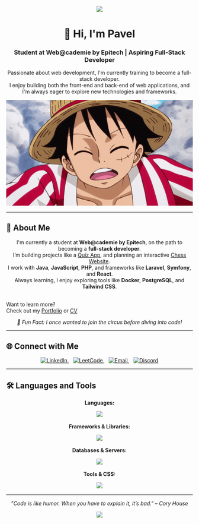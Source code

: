 <p align="center">
  <img src="https://capsule-render.vercel.app/api?type=waving&height=150&width=900&color=gradient" />
</p>

<h1 align="center">👋 Hi, I'm Pavel</h1>
<h3 align="center">Student at Web@cademie by Epitech | Aspiring Full-Stack Developer</h3>

<p align="center">
  Passionate about web development, I'm currently training to become a full-stack developer.<br />
  I enjoy building both the front-end and back-end of web applications, and I'm always eager to explore new technologies and frameworks.
</p>

<p align="center">
  <img src="https://github.com/Pavelito75/Profile/blob/main/gifProfile.gif" width="600" alt="coding gif" />
</p>

---

## 🚀 About Me

<p align="center">
  I'm currently a student at <strong>Web@cademie by Epitech</strong>, on the path to becoming a <strong>full-stack developer</strong>.<br/>
  I’m building projects like a <a href="https://github.com/Pavelito75/My-Quizz">Quiz App</a>, and planning an interactive <a href="https://github.com/Pavelito75/BetterChess">Chess Website</a>.<br/>
  I work with <strong>Java</strong>, <strong>JavaScript</strong>, <strong>PHP</strong>, and frameworks like <strong>Laravel</strong>, <strong>Symfony</strong>, and <strong>React</strong>.<br/>
  Always learning, I enjoy exploring tools like <strong>Docker</strong>, <strong>PostgreSQL</strong>, and <strong>Tailwind CSS</strong>.<br/><br/>

  Want to learn more?<br/>
  Check out my <a href="https://portfolio-nine-peach-20.vercel.app">Portfolio</a> or <a href="https://github.com/Pavelito75/CV/blob/main/CV%20-%20Gatti%20Pavel.pdf">CV</a>
</p>

<p align="center"><em>🎪 Fun Fact: I once wanted to join the circus before diving into code!</em></p>

---

## 🌐 Connect with Me

<p align="center">
  <a href="https://www.linkedin.com/in/pavel-gatti" target="_blank" rel="noopener noreferrer">
    <img height="60" src="https://cdn-icons-png.flaticon.com/512/174/174857.png" alt="LinkedIn" />
  </a>
  &nbsp;&nbsp;
  <a href="https://leetcode.com/pavelito" target="_blank" rel="noopener noreferrer">
    <img height="60" src="https://leetcode.com/favicon.ico" alt="LeetCode" />
  </a>
  &nbsp;&nbsp;
  <a href="mailto:gattipavel@yahoo.fr" target="_blank" rel="noopener noreferrer">
    <img height="60" src="https://cdn-icons-png.flaticon.com/512/732/732200.png" alt="Email" />
  </a>
  &nbsp;&nbsp;
  <a href="https://discord.gg/Pavelito" target="_blank" rel="noopener noreferrer">
    <img height="60" src="https://cdn-icons-png.flaticon.com/512/2111/2111370.png" alt="Discord" />
  </a>
</p>

---

## 🛠️ Languages and Tools

<p align="center"><strong>Languages:</strong></p>
<p align="center">
  <img src="https://skillicons.dev/icons?i=java,javascript,php,python,typescript" height="50" />
</p>

<p align="center"><strong>Frameworks & Libraries:</strong></p>
<p align="center">
  <img src="https://skillicons.dev/icons?i=laravel,symfony,react,express,nodejs,vue" height="50" />
</p>

<p align="center"><strong>Databases & Servers:</strong></p>
<p align="center">
  <img src="https://skillicons.dev/icons?i=postgres,mysql,nginx" height="50" />
</p>

<p align="center"><strong>Tools & CSS:</strong></p>
<p align="center">
  <img src="https://skillicons.dev/icons?i=docker,tailwindcss,sass" height="50" />
</p>

---

<p align="center" style="font-style: italic;">
  "Code is like humor. When you have to explain it, it’s bad." – Cory House
</p>

<p align="center">
  <img src="https://capsule-render.vercel.app/api?type=waving&height=150&width=900&color=gradient&fontSize=60&fontColor=F5EEE6&section=footer" />
</p>
